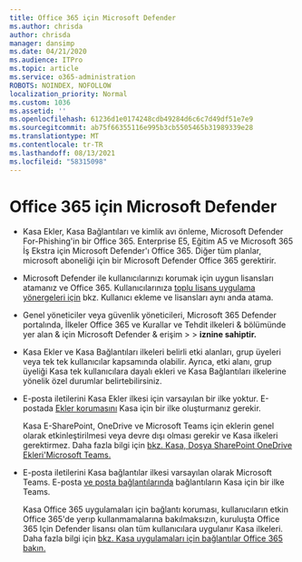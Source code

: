 ```yaml
---
title: Office 365 için Microsoft Defender
ms.author: chrisda
author: chrisda
manager: dansimp
ms.date: 04/21/2020
ms.audience: ITPro
ms.topic: article
ms.service: o365-administration
ROBOTS: NOINDEX, NOFOLLOW
localization_priority: Normal
ms.custom: 1036
ms.assetid: ''
ms.openlocfilehash: 61236d1e0174248cdb49284d6c6c7d49df51e7e9
ms.sourcegitcommit: ab75f66355116e995b3cb5505465b31989339e28
ms.translationtype: MT
ms.contentlocale: tr-TR
ms.lasthandoff: 08/13/2021
ms.locfileid: "58315098"
---
```

# <a name="microsoft-defender-for-office-365"></a>Office 365 için Microsoft Defender

- Kasa Ekler, Kasa Bağlantıları ve kimlik avı önleme, Microsoft Defender For-Phishing'in bir Office 365. Enterprise E5, Eğitim A5 ve Microsoft 365 İş Ekstra için Microsoft Defender'ı Office 365. Diğer tüm planlar, microsoft aboneliği için bir Microsoft Defender Office 365 gerektirir.

- Microsoft Defender ile kullanıcılarınızı korumak için uygun lisansları atamanız ve Office 365. Kullanıcılarınıza [toplu lisans uygulama yönergeleri için](https://docs.microsoft.com/microsoft-365/admin/add-users/add-users) bkz. Kullanıcı ekleme ve lisansları aynı anda atama.

- Genel yöneticiler veya güvenlik yöneticileri, Microsoft 365 Defender portalında, İlkeler Office 365 ve  Kurallar ve Tehdit ilkeleri & bölümünde yer alan & için Microsoft Defender & erişim \>  \> **iznine sahiptir.**

- Kasa Ekler ve Kasa Bağlantıları ilkeleri belirli etki alanları, grup üyeleri veya tek tek kullanıcılar kapsamında olabilir. Ayrıca, etki alanı, grup üyeliği Kasa tek kullanıcılara dayalı ekleri ve Kasa Bağlantıları ilkelerine yönelik özel durumlar belirtebilirsiniz.

- E-posta iletilerini Kasa Ekler ilkesi için varsayılan bir ilke yoktur. E-postada [Ekler korumasını](https://docs.microsoft.com/microsoft-365/security/office-365-security/set-up-safe-attachments-policies) Kasa için bir ilke oluşturmanız gerekir.

  Kasa E-SharePoint, OneDrive ve Microsoft Teams için eklerin genel olarak etkinleştirilmesi veya devre dışı olması gerekir ve Kasa ilkeleri gerektirmez. Daha fazla bilgi için [bkz. Kasa, Dosya SharePoint OneDrive Ekleri'Microsoft Teams.](https://docs.microsoft.com/microsoft-365/security/office-365-security/mdo-for-spo-odb-and-teams)

- E-posta iletilerini Kasa bağlantılar ilkesi varsayılan olarak Microsoft Teams. E-posta [ve posta bağlantılarında](https://docs.microsoft.com/microsoft-365/security/office-365-security/set-up-safe-links-policies) bağlantıların Kasa için bir ilke Teams.

  Kasa Office 365 uygulamaları için bağlantı koruması, kullanıcıların etkin Office 365'de yerıp kullanmamalarına bakılmaksızın, kuruluşta Office 365 Için Defender lisansı olan tüm kullanıcılara uygulanır Kasa ilkeleri. Daha fazla bilgi için [bkz. Kasa uygulamaları için bağlantılar Office 365 bakın.](https://docs.microsoft.com/microsoft-365/security/office-365-security/safe-links#safe-links-settings-for-office-365-apps)
